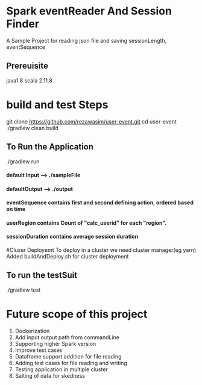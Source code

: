 # Spark eventReader And Session Finder

A Sample Project for reading json file and saving sessionLength, eventSequence


## Prereuisite
java1.8
scala 2.11.8


# build and test Steps
 git clone https://github.com/rezawasim/user-event.git
 cd user-event
./gradlew clean build

## To Run the Application 
./gradlew run  
#### default Input --> ./sampleFile  
#### defaultOutput --> ./output 

#### eventSequence contains first and second defining action, ordered based on time
#### userRegion contains Count of "calc_userid" for each "region".
#### sessionDuration contains average session duration              

#Cluser Deployemt
To deploy in a cluster we need cluster manager(eg yarn)
Added buildAndDeploy.sh for cluster deployment



## To run the testSuit
./gradlew test


# Future scope of this project
1. Dockerization
2. Add input output path from commandLine
3. Supporting higher Spark version
4. Improve test cases
5. Dataframe support addition for file reading
6. Adding test cases for file reading and writing
7. Testing application in multiple cluster
8. Salting of data for skedness

